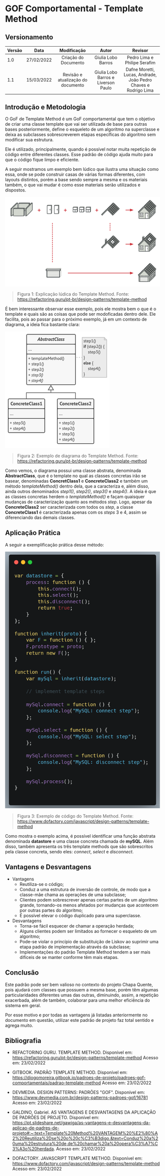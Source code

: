 # GOF Comportamental - Template Method

## Versionamento

| Versão | Data       | Modificação          | Autor                        |Revisor|
| ------ | :--------: | :------------------: | :--------------------------: | :---: |
| 1.0    | 27/02/2022 | Criação do Documento | Giulia Lobo Barros | Pedro Lima e Philipe Serafim |
| 1.1    | 15/03/2022 | Revisão e atualização do documento | Giulia Lobo Barros e Liverson Paulo | Dafne Moretti, Lucas, Andrade, João Pedro Chaves e Rodrigo Lima |

## Introdução e Metodologia

O GoF de Template Method é um GoF comportamental que tem o objetivo de criar uma classe template que vai ser utilizada de base para outras bases posteriormente, define o esqueleto de um algoritmo na superclasse e deixa as subclasses sobrescreverem etapas específicas do algoritmo sem modificar sua estrutura.

Ele é utilizado, principalmente, quando é possível notar muita repetição de código entre diferentes classes. Esse padrão de código ajuda muito para que o código fique limpo e eficiente.

A seguir mostramos um exemplo bem lúdico que ilustra uma situação como essa, onde se pode construir casas de várias formas diferentes, com layouts distintos, porém a base sendo sempre a mesma e os materiais também, o que vai mudar é como esse materiais serão utilizados e dispostos.

![Explicação Lúdica do Template Method](../../assets/images/template-method01.png)
> Figura 1: Explicação lúdica do Template Method. Fonte: https://refactoring.guru/pt-br/design-patterns/template-method 

É bem interessante observar esse exemplo, pois ele mostra bem o que é o template e quais são as coisas que pode ser modoficadas dentro dele. Ele facilita, pois ao passar para o próximo exemplo, já em um contexto de diagrama, a ideia fica bastante clara:

![Explicação em código do Template Method](../../assets/images/template-method02.png)
> Figura 2: Exemplo de diagrama do Template Method. Fonte: https://refactoring.guru/pt-br/design-patterns/template-method 

Como vemos, o diagrama possui uma classe abstrata, denominada **AbstractClass**, que é o template no qual as classes concretas irão se basear, denominadas **ConcretClass1** e **ConcreteClass2** e também um método *templateMethod()* dentro dela, que a caracteriza e, além disso, ainda outros denominados *step1()*, *step2()*, *step3()* e *step4()*.
A ideia é que as classes concretas herdem o *templateMethod()* e façam quaisquer mudanças de caracterização quanto aos métodos *step*. Logo, apesar da **ConcreteClass2** ser caracterizada com todos os *step*, a classe **ConcreteClass1** é caracterizada apenas com os *steps* 3 e 4, assim se diferenciando das demais classes.

## Aplicação Prática

A seguir a exemplificação prática desse método:

![](../../assets/images/template-method-example.png)
> Figura 3: Exemplo de código do Template Method. Fonte: https://www.dofactory.com/javascript/design-patterns/template-method

Como mostra o exemplo acima, é possível identificar uma função abstrata denominada **datastore** e uma classe concreta chamada de **mySQL**. Além disso, também apresenta os três template methods que são sobrescritos pela classe concreta, sendo eles: *connect*, *select* e *disconnect*.
## Vantagens e Desvantagens

* Vantagens
    - Reutiliza-se o código;
    - Conduz a uma estrutura de inversão de controle, de modo que a classe-mãe chama as operações de uma subclasse;
    - Clientes podem sobrescrever apenas certas partes de um algoritmo grande, tornando-os menos afetados por mudanças que acontecem por outras partes do algoritmo;
    - É possível elevar o código duplicado para uma superclasse.
* Desvantagens
    - Torna-se fácil esquecer de chamar a operação herdada;
    - Alguns clientes podem ser limitados ao fornecer o esqueleto de um algoritmo;
    - Pode-se violar o princípio de substituição de Liskov ao suprimir uma etapa padrão de implementação através da subclasse;
    - Implementações do padrão Template Method tendem a ser mais difíceis de se manter conforme têm mais etapas.
## Conclusão

Este padrão pode ser bem valioso no contexto do projeto Chapa Quente, pois ajudará com classes que possuem a mesma base, porém têm algumas particularidades diferentes umas das outras, diminuindo, assim, a repetição exacerbada, além de também, colaborar para uma melhor eficiência do sistema em geral.

Por esse motivo e por todas as vantagens já listadas anteriormente no documento em questão, utilizar este padrão de projeto faz total sentido e agrega muito.

## Bibliografia

* REFACTORING GURU. TEMPLATE METHOD. Disponível em: https://refactoring.guru/pt-br/design-patterns/template-method Acesso em: 23/02/2022

* GITBOOK. PADRÃO TEMPLATE METHOD. Disponível em: https://diogomoreira.gitbook.io/padroes-de-projeto/padroes-gof-comportamentais/padrao-template-method Acesso em: 23/02/2022

* DEVMEDIA. DESIGN PATTERNS: PADRÕES "GOF". Disponível em: https://www.devmedia.com.br/design-patterns-padroes-gof/16781 Acesso em: 23/02/2022

* GALDINO, Gabriel. AS VANTAGENS E DESVANTAGENS DA APLICAÇÃO DE PADRÕES DE PROJETO. Disponível em: https://pt.slideshare.net/gawiga/as-vantagens-e-desvantagens-da-aplicao-de-padres-de-projeto#:~:text=Template%20Method%20VANTAGEM%20%E2%80%A2%20Reutiliza%2Dse%20o%20c%C3%B3digo.&text=Conduz%20a%20uma%20estrutura%20de,de%20chamar%20a%20opera%C3%A7%C3%A3o%20herdada. Acesso em: 23/02/2022

* DOFACTORY. JAVASCRIPT TEMPLATE METHOD. Disponível em: https://www.dofactory.com/javascript/design-patterns/template-method Acesso em: 23/02/2022
